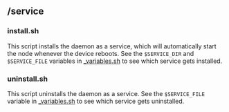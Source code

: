 ## /service

### install.sh

This script installs the daemon as a service, which will automatically start the node whenever the device reboots. See the `$SERVICE_DIR` and `$SERVICE_FILE` variables in [\_variables.sh](/_variables.sh) to see which service gets installed.

### uninstall.sh

This script uninstalls the daemon as a service. See the `$SERVICE_FILE` variable in [\_variables.sh](/_variables.sh) to see which service gets uninstalled.
